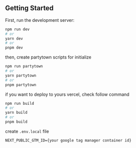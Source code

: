## Getting Started

First, run the development server:

```bash
npm run dev
# or
yarn dev
# or
pnpm dev
```

then, create partytown scripts for initialize

```bash
npm run partytown
# or
yarn partytown
# or
pnpm partytown
```

if you want to deploy to yours vercel, check follow command

```bash
npm run build
# or
yarn build
# or
pnpm build
```

create `.env.local` file

```
NEXT_PUBLIC_GTM_ID={your google tag manager container id}
```
